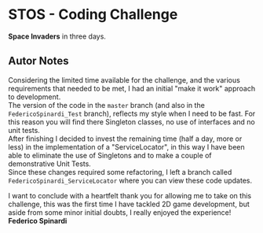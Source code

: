 # STOS - Coding Challenge 

**Space Invaders** in three days.  

## Autor Notes 

Considering the limited time available for the challenge, and the various requirements that needed to be met, I had an initial "make it work" approach to development. \
The version of the code in the `master` branch (and also in the `FedericoSpinardi_Test` branch), reflects my style when I need to be fast. For this reason you will find there Singleton classes, no use of interfaces and no unit tests. \
After finishing I decided to invest the remaining time (half a day, more or less) in the implementation of a "ServiceLocator", in this way I have been able to eliminate the use of Singletons and to make a couple of demonstrative Unit Tests. \
Since these changes required some refactoring, I left a branch called `FedericoSpinardi_ServiceLocator` where you can view these code updates.  


I want to conclude with a heartfelt thank you for allowing me to take on this challenge, this was the first time I have tackled 2D game development, but aside from some minor initial doubts, I really enjoyed the experience! \
**Federico Spinardi**
